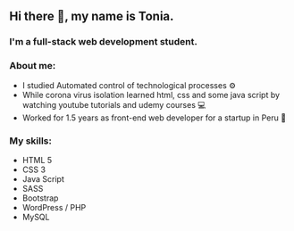## Hi there 👋, my name is Tonia.
### I'm a full-stack web development student.

  

<!--

**anaumliuk/anaumliuk** is a ✨ _special_ ✨ repository because its `README.md` (this file) appears on your GitHub profile.

-->

### About me:
- I studied Automated control of technological processes ⚙️
- While corona virus isolation learned html, css and some java script by watching youtube tutorials and udemy courses 💻
- Worked for 1.5 years as front-end web developer for a startup in Peru 💼

### My skills:
- HTML 5
- CSS 3
- Java Script
- SASS
- Bootstrap
- WordPress / PHP
- MySQL
